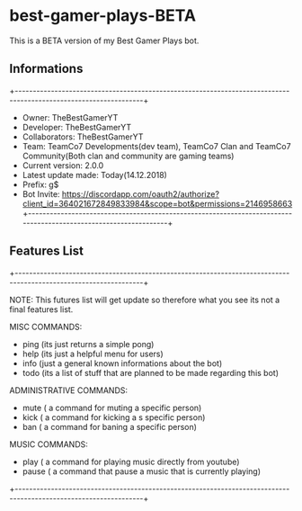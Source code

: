# best-gamer-plays-BETA
This is a BETA version of my Best Gamer Plays bot.

## Informations
+-----------------------------------------------------------------------------------------------------------------+
- Owner: TheBestGamerYT
- Developer: TheBestGamerYT
- Collaborators: TheBestGamerYT
- Team: TeamCo7 Developments(dev team), TeamCo7 Clan and TeamCo7 Community(Both clan and community are gaming teams)
- Current version: 2.0.0
- Latest update made: Today(14.12.2018)
- Prefix: g$
- Bot Invite: https://discordapp.com/oauth2/authorize?client_id=364021672849833984&scope=bot&permissions=2146958663
+-----------------------------------------------------------------------------------------------------------------+
## Features List
+-----------------------------------------------------------------------------------------------------------------+

NOTE: 
This futures list will get update so therefore what you see its not a final features list.

MISC COMMANDS:
- ping (its just returns a simple pong)
- help (its just a helpful menu for users)
- info (just a general known informations about the bot)
- todo (its a list of stuff that are planned to be made regarding this bot)

ADMINISTRATIVE COMMANDS:
- mute ( a command for muting a specific person)
- kick ( a command for kicking a s specific person)
- ban ( a command for baning a specific person)

MUSIC COMMANDS:
- play ( a command for playing music directly from youtube)
- pause ( a command that pause a music that is currently playing)

+-----------------------------------------------------------------------------------------------------------------+
